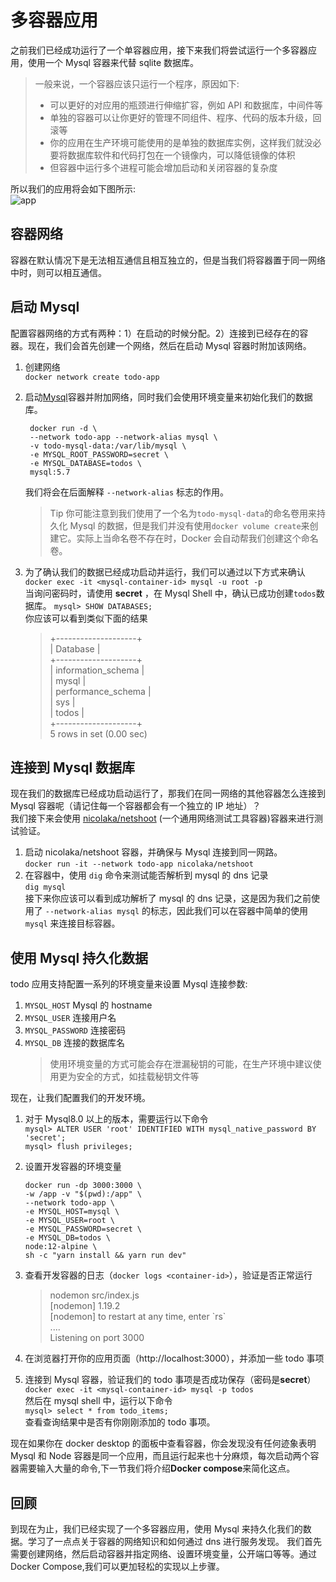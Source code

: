 # 多容器应用

之前我们已经成功运行了一个单容器应用，接下来我们将尝试运行一个多容器应用，使用一个 Mysql 容器来代替 sqlite 数据库。

> 一般来说，一个容器应该只运行一个程序，原因如下:
>
> - 可以更好的对应用的瓶颈进行伸缩扩容，例如 API 和数据库，中间件等
> - 单独的容器可以让你更好的管理不同组件、程序、代码的版本升级，回滚等
> - 你的应用在生产环境可能使用的是单独的数据库实例，这样我们就没必要将数据库软件和代码打包在一个镜像内，可以降低镜像的体积
> - 但容器中运行多个进程可能会增加启动和关闭容器的复杂度

所以我们的应用将会如下图所示:  
![app](https://docs.docker.com/get-started/images/multi-app-architecture.png)

## 容器网络

容器在默认情况下是无法相互通信且相互独立的，但是当我们将容器置于同一网络中时，则可以相互通信。

## 启动 Mysql

配置容器网络的方式有两种：1）在启动的时候分配。2）连接到已经存在的容器。现在，我们会首先创建一个网络，然后在启动 Mysql 容器时附加该网络。

1.  创建网络  
    `docker network create todo-app`
2.  启动[Mysql](https://hub.docker.com/_/mysql/)容器并附加网络，同时我们会使用环境变量来初始化我们的数据库。

         docker run -d \
         --network todo-app --network-alias mysql \
         -v todo-mysql-data:/var/lib/mysql \
         -e MYSQL_ROOT_PASSWORD=secret \
         -e MYSQL_DATABASE=todos \
         mysql:5.7

    我们将会在后面解释 `--network-alias` 标志的作用。

    > Tip
    > 你可能注意到我们使用了一个名为`todo-mysql-data`的命名卷用来持久化 Mysql 的数据，但是我们并没有使用`docker volume create`来创建它。实际上当命名卷不存在时，Docker 会自动帮我们创建这个命名卷。

3.  为了确认我们的数据已经成功启动并运行，我们可以通过以下方式来确认
    `docker exec -it <mysql-container-id> mysql -u root -p`  
    当询问密码时，请使用 **secret** ，在 Mysql Shell 中，确认已成功创建`todos`数据库。
    `mysql> SHOW DATABASES;`  
    你应该可以看到类似下面的结果
    > +--------------------+  
    > | Database |  
    > +--------------------+  
    > | information_schema |  
    > | mysql |  
    > | performance_schema |  
    > | sys |  
    > | todos |  
    > +--------------------+  
    > 5 rows in set (0.00 sec)

## 连接到 Mysql 数据库

现在我们的数据库已经成功启动运行了，那我们在同一网络的其他容器怎么连接到 Mysql 容器呢（请记住每一个容器都会有一个独立的 IP 地址）？  
我们接下来会使用 [nicolaka/netshoot](https://github.com/nicolaka/netshoot) (一个通用网络测试工具容器)容器来进行测试验证。

1. 启动 nicolaka/netshoot 容器，并确保与 Mysql 连接到同一网路。  
   `docker run -it --network todo-app nicolaka/netshoot`
2. 在容器中，使用 `dig` 命令来测试能否解析到 mysql 的 dns 记录  
   `dig mysql`  
   接下来你应该可以看到成功解析了 mysql 的 dns 记录，这是因为我们之前使用了 `--network-alias mysql` 的标志，因此我们可以在容器中简单的使用 `mysql` 来连接目标容器。

## 使用 Mysql 持久化数据

todo 应用支持配置一系列的环境变量来设置 Mysql 连接参数:

1. `MYSQL_HOST` Mysql 的 hostname
2. `MYSQL_USER` 连接用户名
3. `MYSQL_PASSWORD` 连接密码
4. `MYSQL_DB` 连接的数据库名
   > 使用环境变量的方式可能会存在泄漏秘钥的可能，在生产环境中建议使用更为安全的方式，如挂载秘钥文件等

现在，让我们配置我们的开发环境。

1.  对于 Mysql8.0 以上的版本，需要运行以下命令  
    `mysql> ALTER USER 'root' IDENTIFIED WITH mysql_native_password BY 'secret';`  
    `mysql> flush privileges;`
2.  设置开发容器的环境变量

        docker run -dp 3000:3000 \
        -w /app -v "$(pwd):/app" \
        --network todo-app \
        -e MYSQL_HOST=mysql \
        -e MYSQL_USER=root \
        -e MYSQL_PASSWORD=secret \
        -e MYSQL_DB=todos \
        node:12-alpine \
        sh -c "yarn install && yarn run dev"

3.  查看开发容器的日志（`docker logs <container-id>`），验证是否正常运行
    > nodemon src/index.js  
    > [nodemon] 1.19.2  
    > [nodemon] to restart at any time, enter \`rs\`  
    > ....  
    > Listening on port 3000
4.  在浏览器打开你的应用页面（http://localhost:3000），并添加一些 todo 事项
5.  连接到 Mysql 容器，验证我们的 todo 事项是否成功保存（密码是**secret**）  
    `docker exec -it <mysql-container-id> mysql -p todos`  
    然后在 mysql shell 中，运行以下命令  
    `mysql> select * from todo_items;`  
    查看查询结果中是否有你刚刚添加的 todo 事项。

现在如果你在 docker desktop 的面板中查看容器，你会发现没有任何迹象表明 Mysql 和 Node 容器是同一个应用，而且运行起来也十分麻烦，每次启动两个容器需要输入大量的命令,下一节我们将介绍**Docker compose**来简化这点。

## 回顾

到现在为止，我们已经实现了一个多容器应用，使用 Mysql 来持久化我们的数据。学习了一点点关于容器的网络知识和如何通过 dns 进行服务发现。
我们首先需要创建网络，然后启动容器并指定网络、设置环境变量，公开端口等等。通过 Docker Compose,我们可以更加轻松的实现以上步骤。

